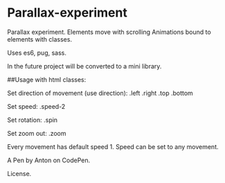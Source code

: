 # Parallax-experiment

Parallax experiment. Elements move with scrolling Animations bound to elements with classes.

Uses es6, pug, sass.

In the future project will be converted to a mini library.

##Usage with html classes:

Set direction of movement (use direction): .left .right .top .bottom

Set speed: .speed-2

Set rotation: .spin

Set zoom out: .zoom

Every movement has default speed 1. Speed can be set to any movement.

A Pen by Anton on CodePen.

License.
